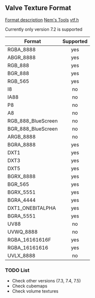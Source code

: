## Valve Texture Format

[Format description](https://developer.valvesoftware.com/wiki/Valve_Texture_Format)
[Nem's Tools](http://nemesis.thewavelength.net/index.php?c=149)
[vtf.h](https://github.com/ValveSoftware/source-sdk-2013/blob/master/sp/src/public/vtf/vtf.h)

Currently only version 7.2 is supported

| Format             | Supported |
| ------------------ |:---------:|
| RGBA_8888          |     yes   |
| ABGR_8888          |     yes   |
| RGB_888            |     yes   |
| BGR_888            |     yes   |
| RGB_565            |     yes   |
| I8                 |     no    |
| IA88               |     no    |
| P8                 |     no    |
| A8                 |     no    |
| RGB_888_BlueScreen |     no    |
| BGR_888_BlueScreen |     no    |
| ARGB_8888          |     no    |
| BGRA_8888          |     yes   |
| DXT1               |     yes   |
| DXT3               |     yes   |
| DXT5               |     yes   |
| BGRX_8888          |     yes   |
| BGR_565            |     yes   |
| BGRX_5551          |     yes   |
| BGRA_4444          |     yes   |
| DXT1_ONEBITALPHA   |     yes   |
| BGRA_5551          |     yes   |
| UV88               |     no    |
| UVWQ_8888          |     no    |
| RGBA_16161616F     |     yes   |
| RGBA_16161616      |     yes   |
| UVLX_8888          |     no    |

### TODO List

* Check other versions (7.3, 7.4, 7.5)
* Check cubemaps
* Check volume textures
